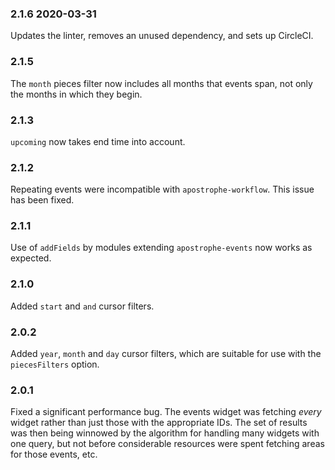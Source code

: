 ### 2.1.6 2020-03-31

Updates the linter, removes an unused dependency, and sets up CircleCI.

### 2.1.5

The `month` pieces filter now includes all months that events span, not only the months in which they begin.

### 2.1.3

`upcoming` now takes end time into account.

### 2.1.2

Repeating events were incompatible with `apostrophe-workflow`. This issue has been fixed.

### 2.1.1

Use of `addFields` by modules extending `apostrophe-events` now works as expected.

### 2.1.0

Added `start` and `and` cursor filters.

### 2.0.2

Added `year`, `month` and `day` cursor filters, which are suitable for use with the `piecesFilters` option.

### 2.0.1

Fixed a significant performance bug. The events widget was fetching *every* widget rather than just those with the appropriate IDs. The set of results was then being winnowed by the algorithm for handling many widgets with one query, but not before considerable resources were spent fetching areas for those events, etc.
